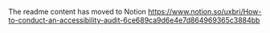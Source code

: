 The readme content has moved to Notion https://www.notion.so/uxbri/How-to-conduct-an-accessibility-audit-6ce689ca9d6e4e7d864969365c3884bb
